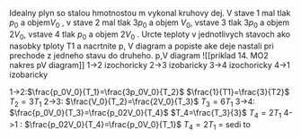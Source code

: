 Idealny plyn so stalou hmotnostou m vykonal kruhovy dej. V stave 1 mal tlak $p_0$ a objem$V_0$ , v stave 2 mal tlak $3p_0$ a objem $V_0$, vstave 3 tlak $3p_0$ a objem $2V_0$, vstave 4 tlak $p_0$ a objem $2V_0$ . Urcte teploty v jednotlivych stavoch ako nasobky tploty T1 a nacrtnite p, V diagram a popiste ake deje nastali pri prechode z jedneho stavu do druheho.
p,V diagram
![[priklad 14. MO2 nakres pV diagram]]
1->2 izochoricky
2->3 izobaricky
3->4 izochoricky
4->1 izobaricky

1->2:$\frac{p_0V_0}{T_1}=\frac{3p_0V_0}{T_2}$
$\frac{1}{T1}=\frac{3}{T2}$
$T_2=3T_1$
2->3: $\frac{V_0}{T_2}=\frac{2V_0}{T_3}$
$T_3=6T_1$
3->4: $\frac{p_0V_0}{T_3}=\frac{p_02V_0}{T_4}$
$T_4=\frac{T_3}{3}$
$T_4=2T_1$
4->1 : $\frac{p_02V_0}{T_4}=\frac{p_0V_0}{T_1}$
$T_4=2T_1$ = sedi to
